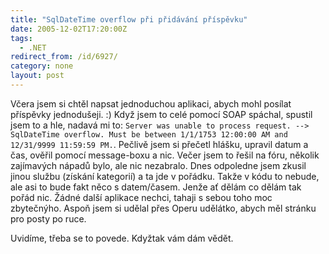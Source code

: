```yaml
---
title: "SqlDateTime overflow při přidávání příspěvku"
date: 2005-12-02T17:20:00Z
tags:
  - .NET
redirect_from: /id/6927/
category: none
layout: post
---
```

Včera jsem si chtěl napsat jednoduchou aplikaci, abych mohl posílat příspěvky jednodušeji. :) Když jsem to celé pomocí SOAP spáchal, spustil jsem to a hle, nadavá mi to: `Server was unable to process request. --> SqlDateTime overflow. Must be between 1/1/1753 12:00:00 AM and 12/31/9999 11:59:59 PM.`. Pečlivě jsem si přečetl hlášku, upravil datum a čas, ověřil pomocí message-boxu a nic. Večer jsem to řešil na fóru, několik zajímavých nápadů bylo, ale nic nezabralo. Dnes odpoledne jsem zkusil jinou službu (získání kategorií) a ta jde v pořádku. Takže v kódu to nebude, ale asi to bude fakt něco s datem/časem. Jenže ať dělám co dělám tak pořád nic. Žádné další aplikace nechci, tahaji s sebou toho moc zbytečnýho. Aspoň jsem si udělal přes Operu udělátko, abych měl stránku pro posty po ruce.

Uvidíme, třeba se to povede. Kdyžtak vám dám vědět.
